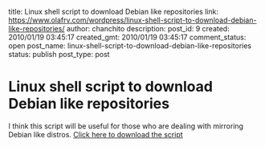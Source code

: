 title: Linux shell script to download Debian like repositories
link: https://www.olafrv.com/wordpress/linux-shell-script-to-download-debian-like-repositories/
author: chanchito
description: 
post_id: 9
created: 2010/01/19 03:45:17
created_gmt: 2010/01/19 03:45:17
comment_status: open
post_name: linux-shell-script-to-download-debian-like-repositories
status: publish
post_type: post

# Linux shell script to download Debian like repositories

I think this script will be useful for those who are dealing with mirroring Debian like distros. [Click here to download the script](https://olafrv.com/wordpress/wp-content/uploads/2010/01/repositorios.sh.tar.gz)